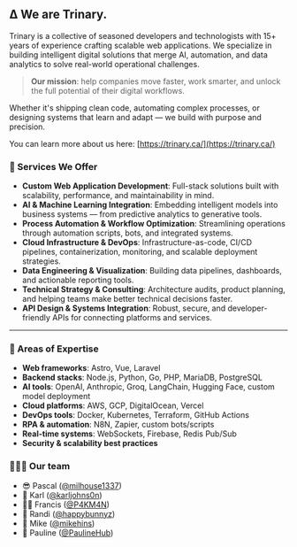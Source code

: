 ## ∆ We are Trinary.

Trinary is a collective of seasoned developers and technologists with 15+ years of experience crafting scalable web applications. We specialize in building intelligent digital solutions that merge AI, automation, and data analytics to solve real-world operational challenges.

> **Our mission**: help companies move faster, work smarter, and unlock the full potential of their digital workflows.

Whether it's shipping clean code, automating complex processes, or designing systems that learn and adapt — we build with purpose and precision.

You can learn more about us here: [https://trinary.ca/](https://trinary.ca/)

### 🚀 Services We Offer

- **Custom Web Application Development**: Full-stack solutions built with scalability, performance, and maintainability in mind.
- **AI & Machine Learning Integration**: Embedding intelligent models into business systems — from predictive analytics to generative tools.
- **Process Automation & Workflow Optimization**: Streamlining operations through automation scripts, bots, and integrated systems.
- **Cloud Infrastructure & DevOps**: Infrastructure-as-code, CI/CD pipelines, containerization, monitoring, and scalable deployment strategies.
- **Data Engineering & Visualization**: Building data pipelines, dashboards, and actionable reporting tools.
- **Technical Strategy & Consulting**: Architecture audits, product planning, and helping teams make better technical decisions faster.
- **API Design & Systems Integration**: Robust, secure, and developer-friendly APIs for connecting platforms and services.

---

### 🧠 Areas of Expertise

- **Web frameworks**: Astro, Vue, Laravel
- **Backend stacks**: Node.js, Python, Go, PHP, MariaDB, PostgreSQL
- **AI tools**: OpenAI, Anthropic, Groq, LangChain, Hugging Face, custom model deployment
- **Cloud platforms**: AWS, GCP, DigitalOcean, Vercel
- **DevOps tools**: Docker, Kubernetes, Terraform, GitHub Actions
- **RPA & automation**: N8N, Zapier, custom bots/scripts
- **Real-time systems**: WebSockets, Firebase, Redis Pub/Sub
- **Security & scalability best practices**

### 🧑‍🤝‍🧑 Our team

- 😎 Pascal ([@milhouse1337](https://github.com/milhouse1337))
- 👀 Karl ([@karljohns0n](https://github.com/karljohns0n))
- 🤷‍♂️ Francis ([@P4KM4N](https://github.com/P4KM4N))
- 🦄 Randi ([@happybunnyz](https://github.com/happybunnyz))
- 🥃 Mike ([@mikehins](https://github.com/mikehins))
- 🥐 Pauline ([@PaulineHub](https://github.com/PaulineHub))
